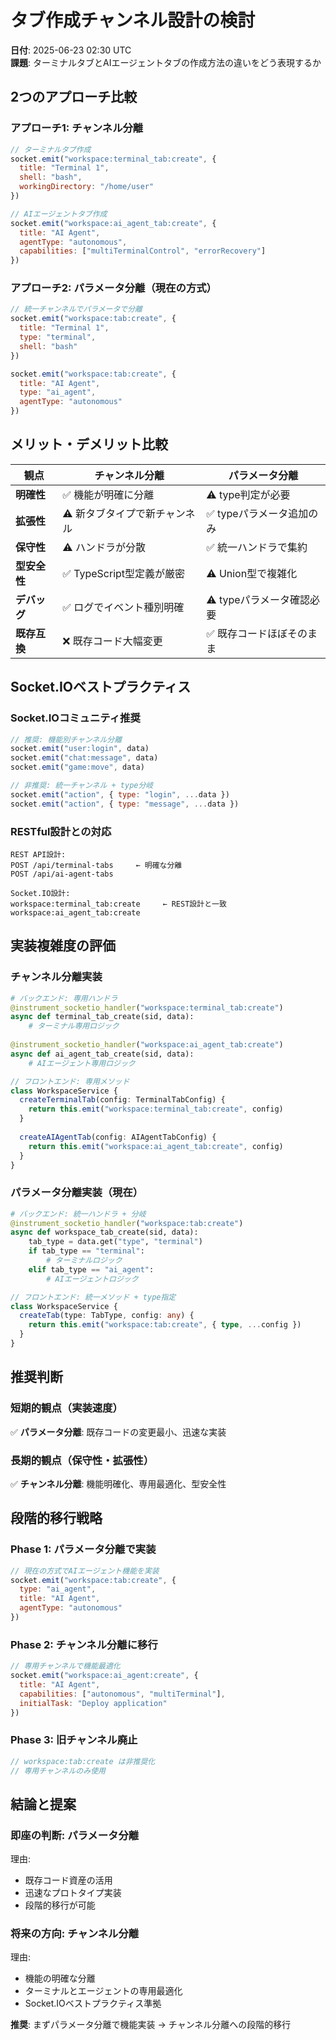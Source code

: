 # タブ作成チャンネル設計の検討

**日付**: 2025-06-23 02:30 UTC  
**課題**: ターミナルタブとAIエージェントタブの作成方法の違いをどう表現するか

## 2つのアプローチ比較

### アプローチ1: チャンネル分離
```javascript
// ターミナルタブ作成
socket.emit("workspace:terminal_tab:create", {
  title: "Terminal 1",
  shell: "bash",
  workingDirectory: "/home/user"
})

// AIエージェントタブ作成  
socket.emit("workspace:ai_agent_tab:create", {
  title: "AI Agent",
  agentType: "autonomous",
  capabilities: ["multiTerminalControl", "errorRecovery"]
})
```

### アプローチ2: パラメータ分離（現在の方式）
```javascript
// 統一チャンネルでパラメータで分離
socket.emit("workspace:tab:create", {
  title: "Terminal 1",
  type: "terminal",
  shell: "bash"
})

socket.emit("workspace:tab:create", {
  title: "AI Agent", 
  type: "ai_agent",
  agentType: "autonomous"
})
```

## メリット・デメリット比較

| 観点 | チャンネル分離 | パラメータ分離 |
|------|----------------|----------------|
| **明確性** | ✅ 機能が明確に分離 | ⚠️ type判定が必要 |
| **拡張性** | ⚠️ 新タブタイプで新チャンネル | ✅ typeパラメータ追加のみ |
| **保守性** | ⚠️ ハンドラが分散 | ✅ 統一ハンドラで集約 |
| **型安全性** | ✅ TypeScript型定義が厳密 | ⚠️ Union型で複雑化 |
| **デバッグ** | ✅ ログでイベント種別明確 | ⚠️ typeパラメータ確認必要 |
| **既存互換** | ❌ 既存コード大幅変更 | ✅ 既存コードほぼそのまま |

## Socket.IOベストプラクティス

### Socket.IOコミュニティ推奨
```javascript
// 推奨: 機能別チャンネル分離
socket.emit("user:login", data)
socket.emit("chat:message", data)  
socket.emit("game:move", data)

// 非推奨: 統一チャンネル + type分岐
socket.emit("action", { type: "login", ...data })
socket.emit("action", { type: "message", ...data })
```

### RESTful設計との対応
```
REST API設計:
POST /api/terminal-tabs     ← 明確な分離
POST /api/ai-agent-tabs

Socket.IO設計:
workspace:terminal_tab:create     ← REST設計と一致
workspace:ai_agent_tab:create
```

## 実装複雑度の評価

### チャンネル分離実装
```python
# バックエンド: 専用ハンドラ
@instrument_socketio_handler("workspace:terminal_tab:create")
async def terminal_tab_create(sid, data):
    # ターミナル専用ロジック
    
@instrument_socketio_handler("workspace:ai_agent_tab:create")  
async def ai_agent_tab_create(sid, data):
    # AIエージェント専用ロジック
```

```typescript
// フロントエンド: 専用メソッド
class WorkspaceService {
  createTerminalTab(config: TerminalTabConfig) {
    return this.emit("workspace:terminal_tab:create", config)
  }
  
  createAIAgentTab(config: AIAgentTabConfig) {
    return this.emit("workspace:ai_agent_tab:create", config)  
  }
}
```

### パラメータ分離実装（現在）
```python
# バックエンド: 統一ハンドラ + 分岐
@instrument_socketio_handler("workspace:tab:create")
async def workspace_tab_create(sid, data):
    tab_type = data.get("type", "terminal")
    if tab_type == "terminal":
        # ターミナルロジック
    elif tab_type == "ai_agent":
        # AIエージェントロジック
```

```typescript
// フロントエンド: 統一メソッド + type指定
class WorkspaceService {
  createTab(type: TabType, config: any) {
    return this.emit("workspace:tab:create", { type, ...config })
  }
}
```

## 推奨判断

### 短期的観点（実装速度）
✅ **パラメータ分離**: 既存コードの変更最小、迅速な実装

### 長期的観点（保守性・拡張性）
✅ **チャンネル分離**: 機能明確化、専用最適化、型安全性

## 段階的移行戦略

### Phase 1: パラメータ分離で実装
```javascript
// 現在の方式でAIエージェント機能を実装
socket.emit("workspace:tab:create", {
  type: "ai_agent",
  title: "AI Agent",
  agentType: "autonomous"
})
```

### Phase 2: チャンネル分離に移行
```javascript
// 専用チャンネルで機能最適化
socket.emit("workspace:ai_agent:create", {
  title: "AI Agent",
  capabilities: ["autonomous", "multiTerminal"],
  initialTask: "Deploy application"
})
```

### Phase 3: 旧チャンネル廃止
```javascript
// workspace:tab:create は非推奨化
// 専用チャンネルのみ使用
```

## 結論と提案

### 即座の判断: **パラメータ分離**
理由:
- 既存コード資産の活用
- 迅速なプロトタイプ実装  
- 段階的移行が可能

### 将来の方向: **チャンネル分離**
理由:
- 機能の明確な分離
- ターミナルとエージェントの専用最適化
- Socket.IOベストプラクティス準拠

**推奨**: まずパラメータ分離で機能実装 → チャンネル分離への段階的移行